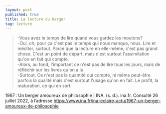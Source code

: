 ```yaml
---
layout: post
published: true
title: La lecture du berger
tag: lecture
---
```


>-Vous avez le temps de lire quand vous gardez les moutons?<br>
>-Oui, oh, pour ça c'est pas le temps qui nous manque, nous. Lire et méditer, surtout. Parce que la lecture en elle-même, c'est pas grand chose. C'est un point de départ, mais c'est surtout l'assimilation qu'on en fait qui compte.<br>
>-Alors, au fond, l'important ce n'est pas de lire tous les jours, mais de réfléchir sur les livres qu'on a lu.<br>
>-Surtout. Ce n'est pas la quantité qui compte, ni même peut-être parfois la qualité mais c'est surtout l'usage qu'on en fait. Le profit, la maturation, ce qui en sort.<br>


1967 : Un berger amoureux de philosophie | INA. (s. d.). ina.fr. Consulté 26 juillet 2022, à l’adresse https://www.ina.fr/ina-eclaire-actu/1967-un-berger-amoureux-de-philosophie

